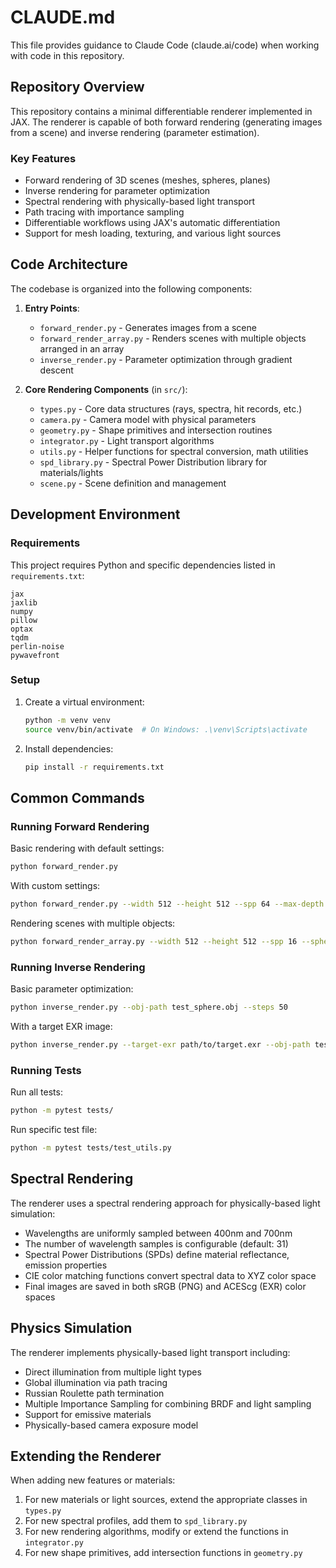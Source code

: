 # CLAUDE.md

This file provides guidance to Claude Code (claude.ai/code) when working with code in this repository.

## Repository Overview

This repository contains a minimal differentiable renderer implemented in JAX. The renderer is capable of both forward rendering (generating images from a scene) and inverse rendering (parameter estimation).

### Key Features

- Forward rendering of 3D scenes (meshes, spheres, planes)
- Inverse rendering for parameter optimization
- Spectral rendering with physically-based light transport
- Path tracing with importance sampling
- Differentiable workflows using JAX's automatic differentiation
- Support for mesh loading, texturing, and various light sources

## Code Architecture

The codebase is organized into the following components:

1. **Entry Points**:
   - `forward_render.py` - Generates images from a scene
   - `forward_render_array.py` - Renders scenes with multiple objects arranged in an array
   - `inverse_render.py` - Parameter optimization through gradient descent

2. **Core Rendering Components** (in `src/`):
   - `types.py` - Core data structures (rays, spectra, hit records, etc.)
   - `camera.py` - Camera model with physical parameters
   - `geometry.py` - Shape primitives and intersection routines
   - `integrator.py` - Light transport algorithms
   - `utils.py` - Helper functions for spectral conversion, math utilities
   - `spd_library.py` - Spectral Power Distribution library for materials/lights
   - `scene.py` - Scene definition and management

## Development Environment

### Requirements

This project requires Python and specific dependencies listed in `requirements.txt`:

```
jax
jaxlib
numpy
pillow
optax
tqdm
perlin-noise
pywavefront
```

### Setup

1. Create a virtual environment:
   ```bash
   python -m venv venv
   source venv/bin/activate  # On Windows: .\venv\Scripts\activate
   ```

2. Install dependencies:
   ```bash
   pip install -r requirements.txt
   ```

## Common Commands

### Running Forward Rendering

Basic rendering with default settings:
```bash
python forward_render.py
```

With custom settings:
```bash
python forward_render.py --width 512 --height 512 --spp 64 --max-depth 5 --obj-path path/to/mesh.obj
```

Rendering scenes with multiple objects:
```bash
python forward_render_array.py --width 512 --height 512 --spp 16 --sphere-obj-path test_sphere.obj
```

### Running Inverse Rendering

Basic parameter optimization:
```bash
python inverse_render.py --obj-path test_sphere.obj --steps 50
```

With a target EXR image:
```bash
python inverse_render.py --target-exr path/to/target.exr --obj-path test_sphere.obj --steps 50
```

### Running Tests

Run all tests:
```bash
python -m pytest tests/
```

Run specific test file:
```bash
python -m pytest tests/test_utils.py
```

## Spectral Rendering

The renderer uses a spectral rendering approach for physically-based light simulation:

- Wavelengths are uniformly sampled between 400nm and 700nm
- The number of wavelength samples is configurable (default: 31)
- Spectral Power Distributions (SPDs) define material reflectance, emission properties
- CIE color matching functions convert spectral data to XYZ color space
- Final images are saved in both sRGB (PNG) and ACEScg (EXR) color spaces

## Physics Simulation

The renderer implements physically-based light transport including:

- Direct illumination from multiple light types
- Global illumination via path tracing
- Russian Roulette path termination
- Multiple Importance Sampling for combining BRDF and light sampling
- Support for emissive materials
- Physically-based camera exposure model

## Extending the Renderer

When adding new features or materials:

1. For new materials or light sources, extend the appropriate classes in `types.py`
2. For new spectral profiles, add them to `spd_library.py`
3. For new rendering algorithms, modify or extend the functions in `integrator.py`
4. For new shape primitives, add intersection functions in `geometry.py`